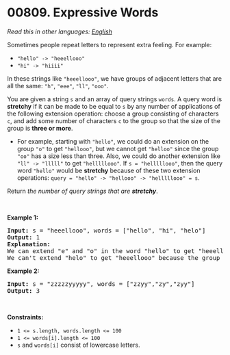 # 00809. Expressive Words

  _Read this in other languages:_
    [_English_](README.md)

<p>Sometimes people repeat letters to represent extra feeling. For example:</p>

<ul>
	<li><code>&quot;hello&quot; -&gt; &quot;heeellooo&quot;</code></li>
	<li><code>&quot;hi&quot; -&gt; &quot;hiiii&quot;</code></li>
</ul>

<p>In these strings like <code>&quot;heeellooo&quot;</code>, we have groups of adjacent letters that are all the same: <code>&quot;h&quot;</code>, <code>&quot;eee&quot;</code>, <code>&quot;ll&quot;</code>, <code>&quot;ooo&quot;</code>.</p>

<p>You are given a string <code>s</code> and an array of query strings <code>words</code>. A query word is <strong>stretchy</strong> if it can be made to be equal to <code>s</code> by any number of applications of the following extension operation: choose a group consisting of characters <code>c</code>, and add some number of characters <code>c</code> to the group so that the size of the group is <strong>three or more</strong>.</p>

<ul>
	<li>For example, starting with <code>&quot;hello&quot;</code>, we could do an extension on the group <code>&quot;o&quot;</code> to get <code>&quot;hellooo&quot;</code>, but we cannot get <code>&quot;helloo&quot;</code> since the group <code>&quot;oo&quot;</code> has a size less than three. Also, we could do another extension like <code>&quot;ll&quot; -&gt; &quot;lllll&quot;</code> to get <code>&quot;helllllooo&quot;</code>. If <code>s = &quot;helllllooo&quot;</code>, then the query word <code>&quot;hello&quot;</code> would be <strong>stretchy</strong> because of these two extension operations: <code>query = &quot;hello&quot; -&gt; &quot;hellooo&quot; -&gt; &quot;helllllooo&quot; = s</code>.</li>
</ul>

<p>Return <em>the number of query strings that are <strong>stretchy</strong></em>.</p>

<p>&nbsp;</p>
<p><strong>Example 1:</strong></p>

<pre>
<strong>Input:</strong> s = &quot;heeellooo&quot;, words = [&quot;hello&quot;, &quot;hi&quot;, &quot;helo&quot;]
<strong>Output:</strong> 1
<strong>Explanation:</strong> 
We can extend &quot;e&quot; and &quot;o&quot; in the word &quot;hello&quot; to get &quot;heeellooo&quot;.
We can&#39;t extend &quot;helo&quot; to get &quot;heeellooo&quot; because the group &quot;ll&quot; is not size 3 or more.
</pre>

<p><strong>Example 2:</strong></p>

<pre>
<strong>Input:</strong> s = &quot;zzzzzyyyyy&quot;, words = [&quot;zzyy&quot;,&quot;zy&quot;,&quot;zyy&quot;]
<strong>Output:</strong> 3
</pre>

<p>&nbsp;</p>
<p><strong>Constraints:</strong></p>

<ul>
	<li><code>1 &lt;= s.length, words.length &lt;= 100</code></li>
	<li><code>1 &lt;= words[i].length &lt;= 100</code></li>
	<li><code>s</code> and <code>words[i]</code> consist of lowercase letters.</li>
</ul>

